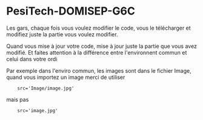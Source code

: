 # PesiTech-DOMISEP-G6C



Les gars, chaque fois vous voulez modifier le code, vous le télécharger et modifiez juste la partie vous voulez modifier. 

Quand vous mise à jour votre code, mise à jour juste la partie que vous avez modifié. Et faites attention à la différence entre l'environnent commun et celui dans votre ordi 

Par exemple dans l'enviro commun, les images sont dans le fichier Image, quand vous importez un image merci de utiliser 

        src='Image/image.jpg'
        
mais pas 

        src='image.jpg'

